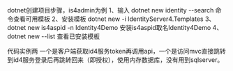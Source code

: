 dotnet创建项目步骤，is4admin为例
1、输入 dotnet new identity --search 命令查看可用模板
2、安装模板 dotnet new -i IdentityServer4.Templates
3、 dotnet new  is4aspid -n Identity4Demo         安装is4aspid取名Identity4Demo
4、 dotnet new --list 查看已安装模板 



代码实例两 一个是客户端获取id4服务token再调用api，一个是访问mvc直接跳转到id4服务登录后再跳转回来（即授权），使用内存数据库，没有用到sqlserver。